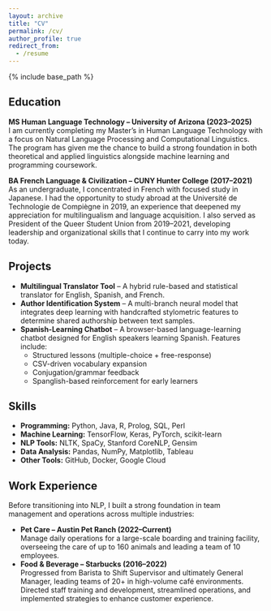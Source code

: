 ```yaml
---
layout: archive
title: "CV"
permalink: /cv/
author_profile: true
redirect_from:
  - /resume
---
```


{% include base_path %}

## Education  
**MS Human Language Technology – University of Arizona (2023–2025)**  
I am currently completing my Master’s in Human Language Technology with a focus on Natural Language Processing and Computational Linguistics. The program has given me the chance to build a strong foundation in both theoretical and applied linguistics alongside machine learning and programming coursework.  

**BA French Language & Civilization – CUNY Hunter College (2017–2021)**  
As an undergraduate, I concentrated in French with focused study in Japanese. I had the opportunity to study abroad at the Université de Technologie de Compiègne in 2019, an experience that deepened my appreciation for multilingualism and language acquisition. I also served as President of the Queer Student Union from 2019–2021, developing leadership and organizational skills that I continue to carry into my work today.  

## Projects  
- **Multilingual Translator Tool** – A hybrid rule-based and statistical translator for English, Spanish, and French.  
- **Author Identification System** – A multi-branch neural model that integrates deep learning with handcrafted stylometric features to determine shared authorship between text samples.  
- **Spanish-Learning Chatbot** – A browser-based language-learning chatbot designed for English speakers learning Spanish. Features include:  
  - Structured lessons (multiple-choice + free-response)  
  - CSV-driven vocabulary expansion  
  - Conjugation/grammar feedback  
  - Spanglish-based reinforcement for early learners

## Skills  
- **Programming:** Python, Java, R, Prolog, SQL, Perl  
- **Machine Learning:** TensorFlow, Keras, PyTorch, scikit-learn  
- **NLP Tools:** NLTK, SpaCy, Stanford CoreNLP, Gensim  
- **Data Analysis:** Pandas, NumPy, Matplotlib, Tableau  
- **Other Tools:** GitHub, Docker, Google Cloud  

## Work Experience   
Before transitioning into NLP, I built a strong foundation in team management and operations across multiple industries:  
- **Pet Care – Austin Pet Ranch (2022–Current)**  
  Manage daily operations for a large-scale boarding and training facility, overseeing the care of up to 160 animals and leading a team of 10 employees.  
- **Food & Beverage – Starbucks (2016–2022)**  
  Progressed from Barista to Shift Supervisor and ultimately General Manager, leading teams of 20+ in high-volume café environments. Directed staff training and development, streamlined operations, and implemented strategies to enhance customer experience.  
